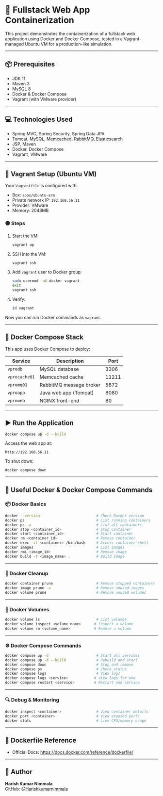 # 🚀 Fullstack Web App Containerization

This project demonstrates the containerization of a fullstack web application using Docker and Docker Compose, tested in a Vagrant-managed Ubuntu VM for a production-like simulation.

---

## 📦 Prerequisites

- JDK 11  
- Maven 3  
- MySQL 8  
- Docker & Docker Compose  
- Vagrant (with VMware provider)

---

## 💻 Technologies Used

- Spring MVC, Spring Security, Spring Data JPA  
- Tomcat, MySQL, Memcached, RabbitMQ, Elasticsearch  
- JSP, Maven  
- Docker, Docker Compose  
- Vagrant, VMware

---

## 📂 Vagrant Setup (Ubuntu VM)

Your `Vagrantfile` is configured with:

- Box: `spox/ubuntu-arm`
- Private network IP: `192.168.56.11`
- Provider: VMware
- Memory: 2048MB

### 🟢 Steps

1. Start the VM:
   ```bash
   vagrant up
   ```

2. SSH into the VM:
   ```bash
   vagrant ssh
   ```

3. Add `vagrant` user to Docker group:
   ```bash
   sudo usermod -aG docker vagrant
   exit
   vagrant ssh
   ```

4. Verify:
   ```bash
   id vagrant
   ```

Now you can run Docker commands as `vagrant`.

---

## 🧱 Docker Compose Stack

This app uses Docker Compose to deploy:

| Service       | Description              | Port  |
|---------------|--------------------------|-------|
| `vprodb`      | MySQL database           | 3306  |
| `vprocache01` | Memcached cache          | 11211 |
| `vpromq01`    | RabbitMQ message broker  | 5672  |
| `vproapp`     | Java web app (Tomcat)    | 8080  |
| `vproweb`     | NGINX front-end          | 80    |

---

## ▶️ Run the Application

```bash
docker compose up -d --build
```

Access the web app at:

```
http://192.168.56.11
```

To shut down:

```bash
docker compose down
```

---

## 🐳 Useful Docker & Docker Compose Commands

### 📦 Docker Basics

```bash
docker --version                          # Check Docker version
docker ps                                 # List running containers
docker ps -a                              # List all containers
docker stop <container_id>                # Stop container
docker start <container_id>               # Start container
docker rm <container_id>                  # Remove container
docker exec -it <container> /bin/bash     # Access container shell
docker images                             # List images
docker rmi <image_id>                     # Remove image
docker build -t <image_name> .            # Build image
```

---

### 🧹 Docker Cleanup

```bash
docker container prune                    # Remove stopped containers
docker image prune -a                     # Remove unused images
docker volume prune                       # Remove unused volumes
```

---

### 📂 Docker Volumes

```bash
docker volume ls                          # List volumes
docker volume inspect <volume_name>      # Inspect a volume
docker volume rm <volume_name>           # Remove a volume
```

---

### ⚙️ Docker Compose Commands

```bash
docker compose up -d                      # Start all services
docker compose up -d --build              # Rebuild and start
docker compose down                       # Stop and remove
docker compose ps                         # Check status
docker compose logs                       # View logs
docker compose logs <service>            # View logs for one
docker compose restart <service>         # Restart one service
```

---

### 🔍 Debug & Monitoring

```bash
docker inspect <container>                # View container details
docker port <container>                   # View exposed ports
docker stats                              # Live CPU/memory usage
```

---

## 📄 Dockerfile Reference

- Official Docs: https://docs.docker.com/reference/dockerfile/

---

## 📌 Author

**Harish Kumar Nimmala**  
GitHub: [@Harishkumarnimmala](https://github.com/Harishkumarnimmala)
